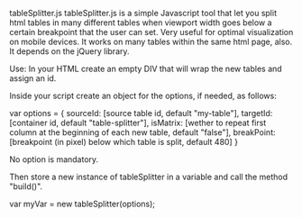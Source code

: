 tableSplitter.js
tableSplitter.js is a simple Javascript tool that let you split html tables in many different tables when viewport width goes below a certain breakpoint that the user can set. Very useful for optimal visualization on mobile devices.
It works on many tables within the same html page, also.
It depends on the jQuery library.

Use:
In your HTML create an empty DIV that will wrap the new tables and assign an id.
<DIV id="table-splitter"></DIV>

Inside your script create an object for the options, if needed, as follows:

var options = {
	sourceId: [source table id, default "my-table"],
	targetId: [container id, default "table-splitter"],
	isMatrix: [wether to repeat first column at the beginning of each new table, default "false"],
	breakPoint:[breakpoint (in pixel) below which table is split, default 480] 
}

No option is mandatory.

Then store a new instance of tableSplitter in a variable and call the method "build()".

var myVar = new tableSplitter(options);